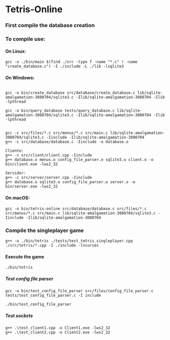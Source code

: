 # Tetris-Online

### First compile the database creation 


### To compile use:
#### On Linux:
```
gcc -o ./bin/main $(find ./src -type f -name "*.c" ! -name "create_database.c") -I ./include -L ./lib -lsqlite3
```
#### On Windows:
```

gcc -o bin/create_database src/database/create_database.c lib/sqlite-amalgamation-3080704/sqlite3.c -Ilib/sqlite-amalgamation-3080704 -Ilib  -lpthread

gcc -o bin/query_database tests/query_database.c lib/sqlite-amalgamation-3080704/sqlite3.c -Ilib/sqlite-amalgamation-3080704 -Ilib  -lpthread


gcc -c src/files/*.c src/menus/*.c src/main.c lib/sqlite-amalgamation-3080704/sqlite3.c -Iinclude -Ilib/sqlite-amalgamation-3080704
g++ -c src/database/database.c -Iinclude -o database.o

Cliente:
g++ -c src/client/client.cpp -Iinclude
g++ database.o menus.o config_file_parser.o sqlite3.o client.o -o bin/client.exe -lws2_32

Servidor:
g++ -c src/server/server.cpp -Iinclude
g++ database.o sqlite3.o config_file_parser.o server.o -o bin/server.exe -lws2_32
```

#### On macOS:
```
gcc -o bin/tetris-online src/database/database.c src/files/*.c src/menus/*.c src/main.c lib/sqlite-amalgamation-3080704/sqlite3.c -Iinclude -Ilib/sqlite-amalgamation-3080704
```


### Compile the singleplayer game
```
g++ -o ./bin/tetris ./tests/test_tetris_singleplayer.cpp ./src/tetris/*.cpp -I ./include -lncurses
```

#### Execute the game
```
./bin/tetris
```

##### Test config file parser
```
gcc -o bin/test_config_file_parser src/files/config_file_parser.c tests/test_config_file_parser.c -I include
```

```
./bin/test_config_file_parser
```

##### Test sockets

```
g++ .\test_client1.cpp -o Client1.exe -lws2_32
g++ .\test_client2.cpp -o Client2.exe -lws2_32
```
